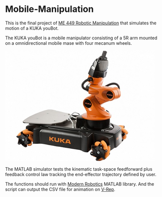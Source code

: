 # Mobile-Manipulation

This is the final project of [ME 449 Robotic Manipulation](http://hades.mech.northwestern.edu/index.php/ME_449_Robotic_Manipulation)
that simulates the motion of a KUKA youBot.

The KUKA youBot is a mobile manipulator consisting of a 5R arm mounted
on a omnidirectional mobile mase with four mecanum wheels.

![KUKA YouBot](kuka-youbot.jpg)

The MATLAB simulator tests the kinematic task-space feedforward plus
feedback control law tracking the end-effector trajectory defined by user.

The functions should run with [Modern Robotics](https://github.com/NxRLab/ModernRobotics)
MATLAB library. And the script can output the CSV file for animation on [V-Rep](http://www.coppeliarobotics.com/).
